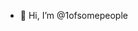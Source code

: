 - 👋 Hi, I’m @1ofsomepeople


<!---
1ofsomepeople/1ofsomepeople is a ✨ special ✨ repository because its `README.md` (this file) appears on your GitHub profile.
You can click the Preview link to take a look at your changes.
--->
